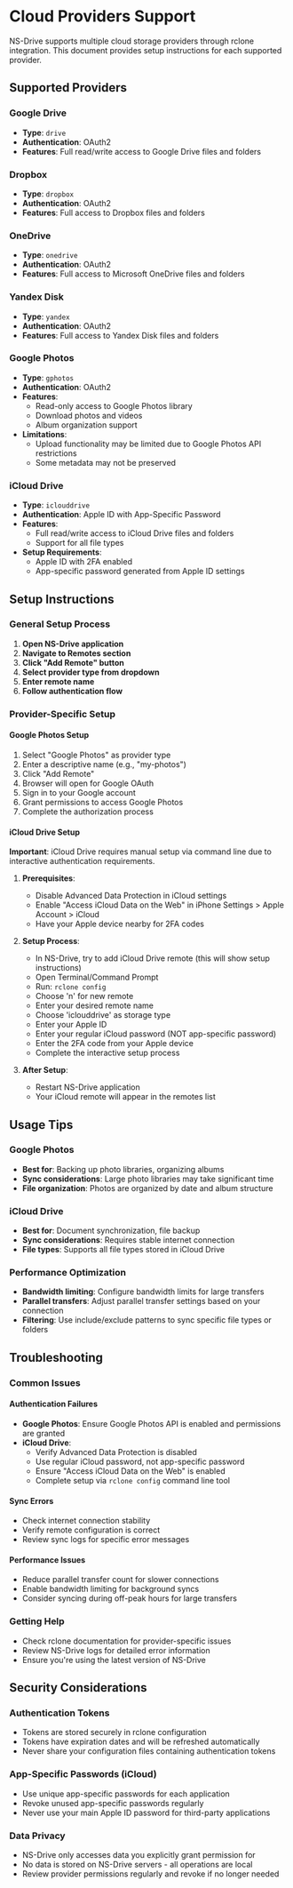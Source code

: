 # Cloud Providers Support

NS-Drive supports multiple cloud storage providers through rclone integration. This document provides setup instructions for each supported provider.

## Supported Providers

### Google Drive

- **Type**: `drive`
- **Authentication**: OAuth2
- **Features**: Full read/write access to Google Drive files and folders

### Dropbox

- **Type**: `dropbox`
- **Authentication**: OAuth2
- **Features**: Full access to Dropbox files and folders

### OneDrive

- **Type**: `onedrive`
- **Authentication**: OAuth2
- **Features**: Full access to Microsoft OneDrive files and folders

### Yandex Disk

- **Type**: `yandex`
- **Authentication**: OAuth2
- **Features**: Full access to Yandex Disk files and folders

### Google Photos

- **Type**: `gphotos`
- **Authentication**: OAuth2
- **Features**:
  - Read-only access to Google Photos library
  - Download photos and videos
  - Album organization support
- **Limitations**:
  - Upload functionality may be limited due to Google Photos API restrictions
  - Some metadata may not be preserved

### iCloud Drive

- **Type**: `iclouddrive`
- **Authentication**: Apple ID with App-Specific Password
- **Features**:
  - Full read/write access to iCloud Drive files and folders
  - Support for all file types
- **Setup Requirements**:
  - Apple ID with 2FA enabled
  - App-specific password generated from Apple ID settings

## Setup Instructions

### General Setup Process

1. **Open NS-Drive application**
2. **Navigate to Remotes section**
3. **Click "Add Remote" button**
4. **Select provider type from dropdown**
5. **Enter remote name**
6. **Follow authentication flow**

### Provider-Specific Setup

#### Google Photos Setup

1. Select "Google Photos" as provider type
2. Enter a descriptive name (e.g., "my-photos")
3. Click "Add Remote"
4. Browser will open for Google OAuth
5. Sign in to your Google account
6. Grant permissions to access Google Photos
7. Complete the authorization process

#### iCloud Drive Setup

**Important**: iCloud Drive requires manual setup via command line due to interactive authentication requirements.

1. **Prerequisites**:

   - Disable Advanced Data Protection in iCloud settings
   - Enable "Access iCloud Data on the Web" in iPhone Settings > Apple Account > iCloud
   - Have your Apple device nearby for 2FA codes

2. **Setup Process**:

   - In NS-Drive, try to add iCloud Drive remote (this will show setup instructions)
   - Open Terminal/Command Prompt
   - Run: `rclone config`
   - Choose 'n' for new remote
   - Enter your desired remote name
   - Choose 'iclouddrive' as storage type
   - Enter your Apple ID
   - Enter your regular iCloud password (NOT app-specific password)
   - Enter the 2FA code from your Apple device
   - Complete the interactive setup process

3. **After Setup**:
   - Restart NS-Drive application
   - Your iCloud remote will appear in the remotes list

## Usage Tips

### Google Photos

- **Best for**: Backing up photo libraries, organizing albums
- **Sync considerations**: Large photo libraries may take significant time
- **File organization**: Photos are organized by date and album structure

### iCloud Drive

- **Best for**: Document synchronization, file backup
- **Sync considerations**: Requires stable internet connection
- **File types**: Supports all file types stored in iCloud Drive

### Performance Optimization

- **Bandwidth limiting**: Configure bandwidth limits for large transfers
- **Parallel transfers**: Adjust parallel transfer settings based on your connection
- **Filtering**: Use include/exclude patterns to sync specific file types or folders

## Troubleshooting

### Common Issues

#### Authentication Failures

- **Google Photos**: Ensure Google Photos API is enabled and permissions are granted
- **iCloud Drive**:
  - Verify Advanced Data Protection is disabled
  - Use regular iCloud password, not app-specific password
  - Ensure "Access iCloud Data on the Web" is enabled
  - Complete setup via `rclone config` command line tool

#### Sync Errors

- Check internet connection stability
- Verify remote configuration is correct
- Review sync logs for specific error messages

#### Performance Issues

- Reduce parallel transfer count for slower connections
- Enable bandwidth limiting for background syncs
- Consider syncing during off-peak hours for large transfers

### Getting Help

- Check rclone documentation for provider-specific issues
- Review NS-Drive logs for detailed error information
- Ensure you're using the latest version of NS-Drive

## Security Considerations

### Authentication Tokens

- Tokens are stored securely in rclone configuration
- Tokens have expiration dates and will be refreshed automatically
- Never share your configuration files containing authentication tokens

### App-Specific Passwords (iCloud)

- Use unique app-specific passwords for each application
- Revoke unused app-specific passwords regularly
- Never use your main Apple ID password for third-party applications

### Data Privacy

- NS-Drive only accesses data you explicitly grant permission for
- No data is stored on NS-Drive servers - all operations are local
- Review provider permissions regularly and revoke if no longer needed
